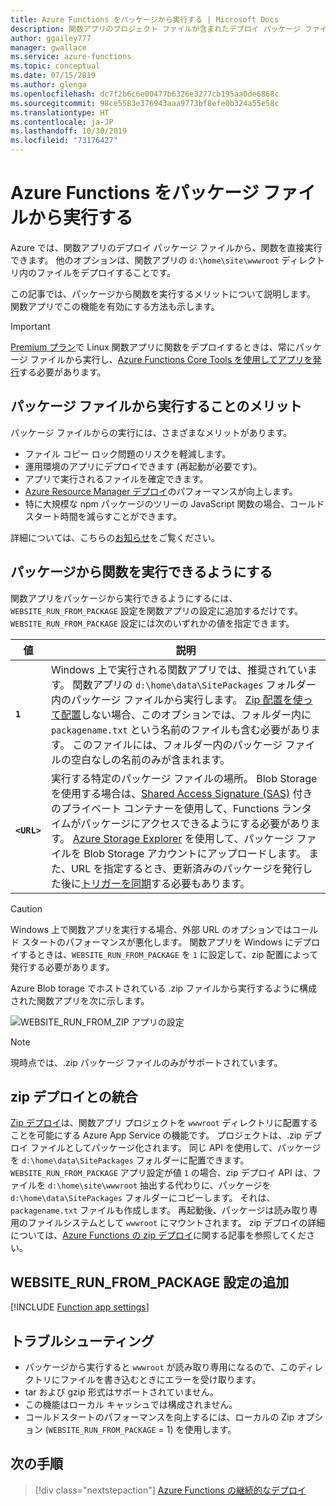 ```yaml
---
title: Azure Functions をパッケージから実行する | Microsoft Docs
description: 関数アプリのプロジェクト ファイルが含まれたデプロイ パッケージ ファイルをマウントすることで、Azure Functions ランタイムで関数を実行します。
author: ggailey777
manager: gwallace
ms.service: azure-functions
ms.topic: conceptual
ms.date: 07/15/2019
ms.author: glenga
ms.openlocfilehash: dc7f2b6c6e00477b6326e3277cb195aa0de6868c
ms.sourcegitcommit: 98ce5583e376943aaa9773bf8efe0b324a55e58c
ms.translationtype: HT
ms.contentlocale: ja-JP
ms.lasthandoff: 10/30/2019
ms.locfileid: "73176427"
---
```

# <a name="run-your-azure-functions-from-a-package-file"></a>Azure Functions をパッケージ ファイルから実行する

Azure では、関数アプリのデプロイ パッケージ ファイルから、関数を直接実行できます。 他のオプションは、関数アプリの `d:\home\site\wwwroot` ディレクトリ内のファイルをデプロイすることです。

この記事では、パッケージから関数を実行するメリットについて説明します。 関数アプリでこの機能を有効にする方法も示します。

> [!IMPORTANT]
> [Premium プラン](functions-scale.md#premium-plan)で Linux 関数アプリに関数をデプロイするときは、常にパッケージ ファイルから実行し、[Azure Functions Core Tools を使用してアプリを発行](functions-run-local.md#project-file-deployment)する必要があります。

## <a name="benefits-of-running-from-a-package-file"></a>パッケージ ファイルから実行することのメリット
  
パッケージ ファイルからの実行には、さまざまなメリットがあります。

+ ファイル コピー ロック問題のリスクを軽減します。
+ 運用環境のアプリにデプロイできます (再起動が必要です)。
+ アプリで実行されるファイルを確定できます。
+ [Azure Resource Manager デプロイ](functions-infrastructure-as-code.md)のパフォーマンスが向上します。
+ 特に大規模な npm パッケージのツリーの JavaScript 関数の場合、コールド スタート時間を減らすことができます。

詳細については、こちらの[お知らせ](https://github.com/Azure/app-service-announcements/issues/84)をご覧ください。

## <a name="enabling-functions-to-run-from-a-package"></a>パッケージから関数を実行できるようにする

関数アプリをパッケージから実行できるようにするには、`WEBSITE_RUN_FROM_PACKAGE` 設定を関数アプリの設定に追加するだけです。 `WEBSITE_RUN_FROM_PACKAGE` 設定には次のいずれかの値を指定できます。

| 値  | 説明  |
|---------|---------|
| **`1`**  | Windows 上で実行される関数アプリでは、推奨されています。 関数アプリの `d:\home\data\SitePackages` フォルダー内のパッケージ ファイルから実行します。 [Zip 配置を使って配置](#integration-with-zip-deployment)しない場合、このオプションでは、フォルダー内に `packagename.txt` という名前のファイルも含む必要があります。 このファイルには、フォルダー内のパッケージ ファイルの空白なしの名前のみが含まれます。 |
|**`<URL>`**  | 実行する特定のパッケージ ファイルの場所。 Blob Storage を使用する場合は、[Shared Access Signature (SAS)](../vs-azure-tools-storage-manage-with-storage-explorer.md#generate-a-sas-in-storage-explorer) 付きのプライベート コンテナーを使用して、Functions ランタイムがパッケージにアクセスできるようにする必要があります。 [Azure Storage Explorer](../vs-azure-tools-storage-manage-with-storage-explorer.md) を使用して、パッケージ ファイルを Blob Storage アカウントにアップロードします。 また、URL を指定するとき、更新済みのパッケージを発行した後に[トリガーを同期](functions-deployment-technologies.md#trigger-syncing)する必要もあります。 |

> [!CAUTION]
> Windows 上で関数アプリを実行する場合、外部 URL のオプションではコールド スタートのパフォーマンスが悪化します。 関数アプリを Windows にデプロイするときは、`WEBSITE_RUN_FROM_PACKAGE` を `1` に設定して、zip 配置によって発行する必要があります。

Azure Blob torage でホストされている .zip ファイルから実行するように構成された関数アプリを次に示します。

![WEBSITE_RUN_FROM_ZIP アプリの設定](./media/run-functions-from-deployment-package/run-from-zip-app-setting-portal.png)

> [!NOTE]
> 現時点では、.zip パッケージ ファイルのみがサポートされています。

## <a name="integration-with-zip-deployment"></a>zip デプロイとの統合

[Zip デプロイ][Zip deployment for Azure Functions]は、関数アプリ プロジェクトを `wwwroot` ディレクトリに配置することを可能にする Azure App Service の機能です。 プロジェクトは、.zip デプロイ ファイルとしてパッケージ化されます。 同じ API を使用して、パッケージを `d:\home\data\SitePackages` フォルダーに配置できます。 `WEBSITE_RUN_FROM_PACKAGE` アプリ設定が値 `1` の場合、zip デプロイ API は、ファイルを `d:\home\site\wwwroot` 抽出する代わりに、パッケージを `d:\home\data\SitePackages` フォルダーにコピーします。 それは、`packagename.txt` ファイルも作成します。 再起動後、パッケージは読み取り専用のファイルシステムとして `wwwroot` にマウントされます。 zip デプロイの詳細については、[Azure Functions の zip デプロイ](deployment-zip-push.md)に関する記事を参照してください。

## <a name="adding-the-website_run_from_package-setting"></a>WEBSITE_RUN_FROM_PACKAGE 設定の追加

[!INCLUDE [Function app settings](../../includes/functions-app-settings.md)]

## <a name="troubleshooting"></a>トラブルシューティング

- パッケージから実行すると `wwwroot` が読み取り専用になるので、このディレクトリにファイルを書き込むときにエラーを受け取ります。
- tar および gzip 形式はサポートされていません。
- この機能はローカル キャッシュでは構成されません。
- コールドスタートのパフォーマンスを向上するには、ローカルの Zip オプション (`WEBSITE_RUN_FROM_PACKAGE` = 1) を使用します。

## <a name="next-steps"></a>次の手順

> [!div class="nextstepaction"]
> [Azure Functions の継続的なデプロイ](functions-continuous-deployment.md)

[Zip deployment for Azure Functions]: deployment-zip-push.md
